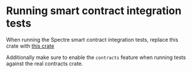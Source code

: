 # Running smart contract integration tests
When running the Spectre smart contract integration tests, replace this crate with [this crate](https://github.com/ChainSafe/spectre-contracts/tree/a430caeb3678582b73e3ee73b6f001bd9d1e75ca)

Additionally make sure to enable the `contracts` feature when running tests against the real contracts crate.